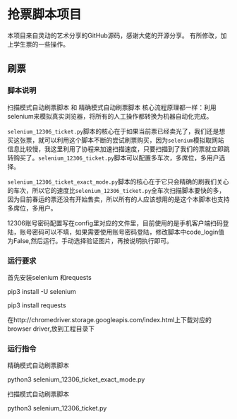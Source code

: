 # 抢票脚本项目
本项目来自灵动的艺术分享的GitHub源码，感谢大佬的开源分享。
有所修改，加上学生票的一些操作。
## 刷票
### 脚本说明
扫描模式自动刷票脚本 和 精确模式自动刷票脚本 核心流程原理都一样：利用selenium来模拟真实浏览器，将所有的人工操作都转换为机器自动化完成。

`selenium_12306_ticket.py`脚本的核心在于如果当前票已经卖光了，我们还是想买这张票，就可以利用这个脚本不断的尝试刷票购买，因为`selenium`模拟取网站信息比较慢，我这里利用了协程来加速扫描速度，只要扫描到了我们的票就立即跳转购买了。`selenium_12306_ticket.py`脚本可以配置多车次，多席位，多用户选择。

`selenium_12306_ticket_exact_mode.py`脚本的核心在于它只会精确的刷我们关心的车次，所以它的速度比`selenium_12306_ticket.py`全车次扫描脚本要快的多，因为目前春运的票还没有开始售卖，所以所有的人应该想用的是这个本脚本也支持多席位，多用户。

12306账号密码配置写在config里对应的文件里，目前使用的是手机客户端扫码登陆，账号密码可以不填，如果需要使用账号密码登陆，修改脚本中code_login值为False,然后运行。手动选择验证图片，再按说明执行即可。
### 运行要求
首先安装selenium 和requests

pip3 install -U selenium

pip3 install requests

在http://chromedriver.storage.googleapis.com/index.html上下载对应的browser driver,放到工程目录下

### 运行指令
精确模式自动刷票脚本

python3 selenium_12306_ticket_exact_mode.py

扫描模式自动刷票脚本

python3 selenium_12306_ticket.py